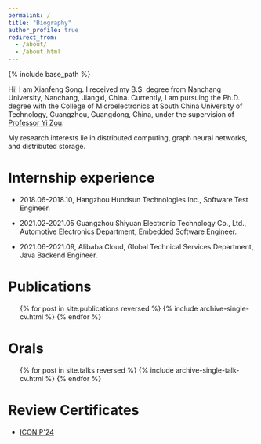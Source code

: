 ```yaml
---
permalink: /
title: "Biography"
author_profile: true
redirect_from: 
  - /about/
  - /about.html
---
```


{% include base_path %}


Hi! I am Xianfeng Song. I received my B.S. degree from Nanchang University, Nanchang, Jiangxi, China. Currently, I am pursuing the Ph.D. degree with the College of Microelectronics at South China University of Technology, Guangzhou, Guangdong, China, under the supervision of [Professor Yi Zou](https://scholar.google.com/citations?user=WGf69oIAAAAJ&hl=zh-CN). 

My research interests lie in distributed computing, graph neural networks, and distributed storage.


Internship experience
======
* 2018.06-2018.10, Hangzhou Hundsun Technologies Inc., Software Test Engineer.

* 2021.02-2021.05 Guangzhou Shiyuan Electronic Technology Co., Ltd., Automotive Electronics Department, Embedded Software  Engineer.

* 2021.06-2021.09, Alibaba Cloud, Global Technical Services Department, Java Backend Engineer.


Publications
======
  <ul>{% for post in site.publications reversed %}
    {% include archive-single-cv.html %}
  {% endfor %}</ul>
  
Orals
======
  <ul>{% for post in site.talks reversed %}
    {% include archive-single-talk-cv.html  %}
  {% endfor %}</ul>


Review Certificates
======
- [ICONIP'24](https://github.com/songxf1024/songxf1024.github.io/blob/main/files/Review%20Certificate.pdf)



